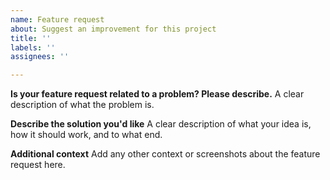 ```yaml
---
name: Feature request
about: Suggest an improvement for this project
title: ''
labels: ''
assignees: ''

---
```


**Is your feature request related to a problem? Please describe.**
A clear description of what the problem is.

**Describe the solution you'd like**
A clear description of what your idea is, how it should work, and to what end.

**Additional context**
Add any other context or screenshots about the feature request here.
